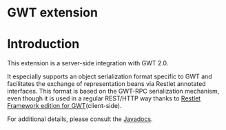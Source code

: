 GWT extension
=============

Introduction
============

This extension is a server-side integration with GWT 2.0.

It especially supports an object serialization format specific to GWT
and facilitates the exchange of representation beans via Restlet
annotated interfaces. This format is based on the GWT-RPC serialization
mechanism, even though it is used in a regular REST/HTTP way thanks to
[Restlet Framework edition for
GWT](http://web.archive.org/web/20101124072110/http://wiki.restlet.org/docs_2.0/13-restlet/275-restlet/144-restlet.html "Restlet edition for Google Web Toolkit")(client-side).

For additional details, please consult the
[Javadocs](http://web.archive.org/web/20101124072110/http://www.restlet.org/documentation/2.0/jse/ext/org/restlet/ext/gwt/package-summary.html).

